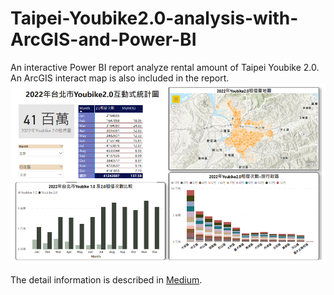 # Taipei-Youbike2.0-analysis-with-ArcGIS-and-Power-BI
An interactive Power BI report analyze rental amount of Taipei Youbike 2.0.    
An ArcGIS interact map is also included in the report.    
![image](https://github.com/yichun-hub/Taipei-Youbike2.0-analysis-with-ArcGIS-and-Power-BI/blob/main/%E6%9C%80%E7%B5%82%E7%89%88.PNG)

The detail information is described in [Medium](https://medium.com/@fearless_fusion_snake_755/%E7%94%A8power-bi%E5%8F%8Aarcgis-%E8%A6%96%E8%A6%BA%E5%8C%96youbike2-0%E7%A7%9F%E5%80%9F%E9%87%8F-8e781630d453).
